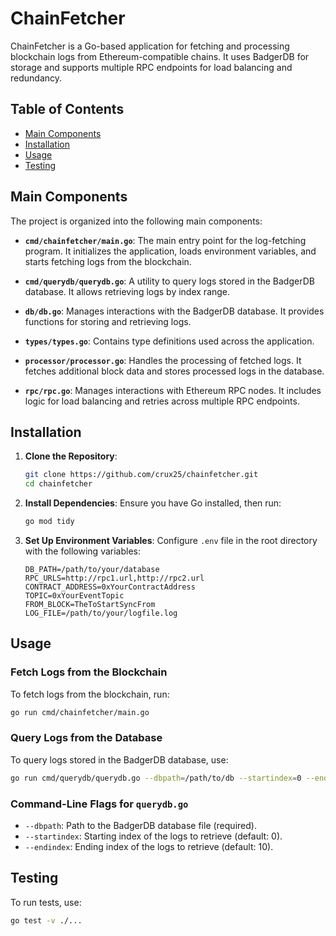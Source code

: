 # ChainFetcher

ChainFetcher is a Go-based application for fetching and processing blockchain logs from Ethereum-compatible chains. It uses BadgerDB for storage and supports multiple RPC endpoints for load balancing and redundancy.

## Table of Contents

- [Main Components](#main-components)
- [Installation](#installation)
- [Usage](#usage)
- [Testing](#testing)

## Main Components

The project is organized into the following main components:

- **`cmd/chainfetcher/main.go`**: The main entry point for the log-fetching program. It initializes the application, loads environment variables, and starts fetching logs from the blockchain.

- **`cmd/querydb/querydb.go`**: A utility to query logs stored in the BadgerDB database. It allows retrieving logs by index range.

- **`db/db.go`**: Manages interactions with the BadgerDB database. It provides functions for storing and retrieving logs.

- **`types/types.go`**: Contains type definitions used across the application.

- **`processor/processor.go`**: Handles the processing of fetched logs. It fetches additional block data and stores processed logs in the database.

- **`rpc/rpc.go`**: Manages interactions with Ethereum RPC nodes. It includes logic for load balancing and retries across multiple RPC endpoints.

## Installation

1. **Clone the Repository**:
   ```bash
   git clone https://github.com/crux25/chainfetcher.git
   cd chainfetcher
   ```

2. **Install Dependencies**:
   Ensure you have Go installed, then run:
   ```bash
   go mod tidy
   ```

3. **Set Up Environment Variables**:
   Configure `.env` file in the root directory with the following variables:
   ```env
   DB_PATH=/path/to/your/database
   RPC_URLS=http://rpc1.url,http://rpc2.url
   CONTRACT_ADDRESS=0xYourContractAddress
   TOPIC=0xYourEventTopic
   FROM_BLOCK=TheToStartSyncFrom
   LOG_FILE=/path/to/your/logfile.log
   ```

## Usage

### Fetch Logs from the Blockchain
To fetch logs from the blockchain, run:
```bash
go run cmd/chainfetcher/main.go
```

### Query Logs from the Database
To query logs stored in the BadgerDB database, use:
```bash
go run cmd/querydb/querydb.go --dbpath=/path/to/db --startindex=0 --endindex=10
```

### Command-Line Flags for `querydb.go`
- `--dbpath`: Path to the BadgerDB database file (required).
- `--startindex`: Starting index of the logs to retrieve (default: 0).
- `--endindex`: Ending index of the logs to retrieve (default: 10).

## Testing

To run tests, use:
```bash
go test -v ./...
```

